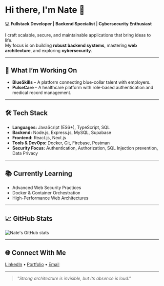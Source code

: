 # Hi there, I'm Nate 👋  

💻 **Fullstack Developer | Backend Specialist | Cybersecurity Enthusiast**  

I craft scalable, secure, and maintainable applications that bring ideas to life.  
My focus is on building **robust backend systems**, mastering **web architecture**, and exploring **cybersecurity**.  

---

## 🚀 What I’m Working On  
- **BlueSkills** – A platform connecting blue-collar talent with employers.  
- **PulseCare** – A healthcare platform with role-based authentication and medical record management.  

---

## 🛠 Tech Stack  
- **Languages:** JavaScript (ES6+), TypeScript, SQL  
- **Backend:** Node.js, Express.js, MySQL, Supabase  
- **Frontend:** React.js, Next.js  
- **Tools & DevOps:** Docker, Git, Firebase, Postman  
- **Security Focus:** Authentication, Authorization, SQL Injection prevention, Data Privacy  

---

## 📚 Currently Learning  
- Advanced Web Security Practices  
- Docker & Container Orchestration  
- High-Performance Web Architectures  

---

## 📈 GitHub Stats  
![Nate's GitHub stats](https://github-readme-stats.vercel.app/api?username=YOUR_USERNAME&show_icons=true&theme=radical)  

---

## 🌐 Connect With Me  
[LinkedIn](https://linkedin.com/in/YOUR_LINK) • [Portfolio](https://YOUR_PORTFOLIO.com) • [Email](mailto:YOUR_EMAIL@example.com)  

---

> *"Strong architecture is invisible, but its absence is loud."*
